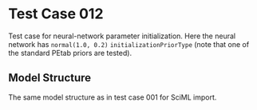 # Test Case 012

Test case for neural-network parameter initialization. Here the neural network has `normal(1.0, 0.2)` `initializationPriorType` (note that one of the standard PEtab priors are tested).

## Model Structure

The same model structure as in test case 001 for SciML import.
